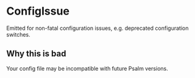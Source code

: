 # ConfigIssue

Emitted for non-fatal configuration issues, e.g. deprecated configuration switches.

## Why this is bad

Your config file may be incompatible with future Psalm versions.
